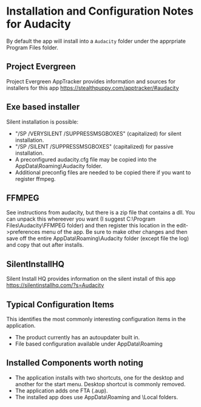 # Installation and Configuration Notes for Audacity
By default the app will install into a `Audacity` folder under the apprpriate Program Files folder.

## Project Evergreen
Project Evergreen AppTracker provides information and sources for installers for this app https://stealthpuppy.com/apptracker/#audacity 

## Exe based installer

Silent installation is possible:  

* "/SP /VERYSILENT /SUPPRESSMSGBOXES" (capitalized) for silent installation. 
* "/SP /SILENT /SUPPRESSMSGBOXES" (capitalized) for passive installation. 
* A preconfigured audacity.cfg file may be copied into the AppData\Roaming\Audacity folder.
* Additional preconfig files are needed to be copied there if you want to register ffmpeg.

## FFMPEG
See instructions from audacity, but there is a zip file that contains a dll.  You can unpack this whereever you want (I suggest C:\Program Files\Audacity\FFMPEG folder) and
then register this location in the edit->preferences menu of the app.  Be sure to make other changes and then save off the entire AppData\Roaming\Audacity folder (except file the log)
and copy that out after installs.

## SilentInstallHQ
Silent Install HQ provides information on the silent install of this app https://silentinstallhq.com/?s=Audacity

## Typical Configuration Items 

This identifies the most commonly interesting configuration items in the application.

* The product currently has an autoupdater built in.
* File based configuration available under AppData\Roaming

## Installed Components worth noting

* The application installs with two shortcuts, one for the desktop and another for the start menu.  Desktop shortcut is commonly removed.
* The application adds one FTA (.aup).
* The installed app does use AppData\Roaming and \Local folders.
